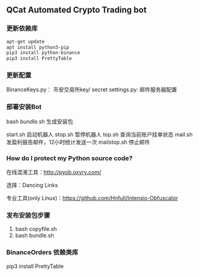## QCat Automated Crypto Trading bot

### 更新依赖库
```bash
apt-get update
apt install python3-pip
pip3 install python-binance
pip3 install PrettyTable
```

### 更新配置

BinanceKeys.py： 币安交易所key/ secret
settings.py: 邮件服务器配置

### 部署安装Bot

bash bundle.sh 生成安装包

start.sh  启动机器人
stop.sh  暂停机器人
top.sh  查询当前账户挂单状态
mail.sh  发盈利报告邮件，12小时统计发送一次
mailstop.sh  停止邮件


### How do I protect my Python source code?

在线混淆工具：http://pyob.oxyry.com/

选择：Dancing Links

专业工具(only Linux)：https://github.com/Hnfull/Intensio-Obfuscator


### 发布安装包步骤

1. bash copyfile.sh
2. bash bundle.sh


### BinanceOrders 依赖类库
pip3 install PrettyTable


